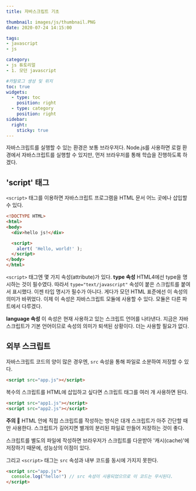 ```yaml
---
title: 자바스크립트 기초

thumbnail: images/js/thumbnail.PNG
date: 2020-07-24 14:15:00

tags: 
- javascript
- js

category:
- js 튜토리얼
- 1. 모던 javascript

#카탈로그 생성 및 위치
toc: true
widgets:
  - type: toc
    position: right
  - type: category
    position: right
sidebar:
  right:
    sticky: true
---
```


자바스크립트를 실행할 수 있는 환경은 보통 브라우저다. Node.js를 사용하면 로컬 환경에서 자바스크립트를 실행할 수 있지만, 먼저 브라우저를 통해 학습을 진행하도록 하겠다.
<!-- more -->

## 'script' 태그
`<script>` 태그를 이용하면 자바스크립트 프로그램을 HTML 문서 어느 곳에나 삽입할 수 있다.

```html
<!DOCTYPE HTML>
<html>
<body>
  <div>hello js!</div>

  <script>
    alert( 'Hello, world!' );
  </script>
</body>
</html>
```

`<script>` 태그엔 몇 가지 속성(attribute)가 있다. 
**type 속성**
HTML4에선 type을 명시하는 것이 필수였다. 따라서 `type="text/javascript"` 속성이 붙은 스크립트를 붙여서 표시했다. 이젠 타입 명시가 필수가 아니다. 게다가 모던 HTML 표준에선 이 속성의 의미가 바뀌었다. 이제 이 속성은 자바스크립트 모듈에 사용할 수 있다. 모듈은 다른 파트에서 다루겠다.

**language 속성**
이 속성은 현재 사용하고 있는 스크립트 언어를 나타낸다. 지금은 자바스크립트가 기본 언어이므로 속성의 의미가 퇴색된 상황이다. 더는 사용할 필요가 없다.


## 외부 스크립트
자바스크립트 코드의 양이 많은 경우엔, `src` 속성을 통해 파일로 소분하여 저장할 수 있다. 
```html
<script src="app.js"></script>
```

복수의 스크립트를 HTML에 삽입하고 싶다면 스크립트 태그를 여러 개 사용하면 된다.
```html
<script src="app1.js"></script>
<script src="app2.js"></script>
```

**주의 🚨**
HTML 안에 직접 스크립트를 작성하는 방식은 대개 스크립트가 아주 간단할 때만 사용한다. 스크립트가 길어지면 별개의 분리된 파일로 만들어 저장하는 것이 좋다. 

스크립트를 별도의 파일에 작성하면 브라우저가 스크립트를 다운받아 '캐시(cache)'에 저장하기 때문에, 성능상의 이점이 있다.

그리고 `<script>` 태그는 `src` 속성과 내부 코드를 동시에 가지지 못한다.
```html
<script src="app.js">
  console.log("hello!") // src 속성이 사용되었으므로 이 코드는 무시된다.
</script>
```

